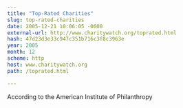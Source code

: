 ```yaml
---
title: "Top-Rated Charities"
slug: top-rated-charities
date: 2005-12-21 10:06:05 -0600
external-url: http://www.charitywatch.org/toprated.html
hash: 47d23d3e33c947c351b716c3f8c3963e
year: 2005
month: 12
scheme: http
host: www.charitywatch.org
path: /toprated.html

---
```


According to the American Institute of Philanthropy
